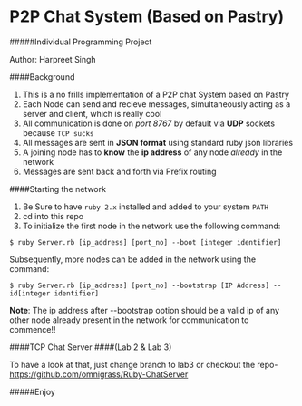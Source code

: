 # P2P Chat System (Based on Pastry)
#####Individual Programming Project

Author: Harpreet Singh

####Background

1. This is a no frills implementation of a P2P chat System based on Pastry
2. Each Node can send and recieve messages, simultaneously acting as a server
   and client, which is really cool
2. All communication is done on *port 8767* by default via **UDP** sockets because `TCP sucks` 
3. All messages are sent in **JSON format** using standard ruby json libraries
4. A joining node has to **know** the **ip address** of any node *already* in the network
5. Messages are sent back and forth via Prefix routing 

####Starting the network

1. Be Sure to have `ruby 2.x` installed and added to your system `PATH`
2. cd into this repo
3. To initialize the first node in the network use the following command:

```
$ ruby Server.rb [ip_address] [port_no] --boot [integer identifier]
```    
 Subsequently, more nodes can be added in the network using the command:

```   
$ ruby Server.rb [ip_address] [port_no] --bootstrap [IP Address] --id[integer identifier]
```

**Note**: The ip address after --bootstrap option should be a valid ip of any other node
already present in the network for communication to commence!!

####TCP Chat Server
####(Lab 2 & Lab 3)

To have a look at that, just change branch to lab3
or checkout the repo- https://github.com/omnigrass/Ruby-ChatServer

#####Enjoy
